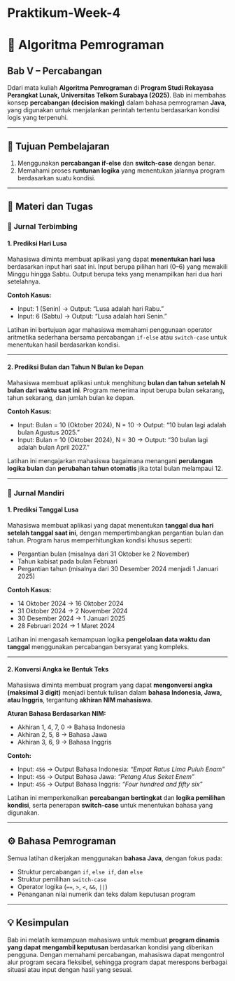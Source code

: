 # Praktikum-Week-4

# 📘 Algoritma Pemrograman 

## Bab V – Percabangan

Ddari mata kuliah **Algoritma Pemrograman** di **Program Studi Rekayasa Perangkat Lunak, Universitas Telkom Surabaya (2025)**.
Bab ini membahas konsep **percabangan (decision making)** dalam bahasa pemrograman **Java**, yang digunakan untuk menjalankan perintah tertentu berdasarkan kondisi logis yang terpenuhi.

---

## 🎯 Tujuan Pembelajaran

1. Menggunakan **percabangan if-else** dan **switch-case** dengan benar.
2. Memahami proses **runtunan logika** yang menentukan jalannya program berdasarkan suatu kondisi.

---

## 🧠 Materi dan Tugas

### 🧩 **Jurnal Terbimbing**

#### 1. Prediksi Hari Lusa

Mahasiswa diminta membuat aplikasi yang dapat **menentukan hari lusa** berdasarkan input hari saat ini.
Input berupa pilihan hari (0–6) yang mewakili Minggu hingga Sabtu.
Output berupa teks yang menampilkan hari dua hari setelahnya.

**Contoh Kasus:**

* Input: 1 (Senin) → Output: “Lusa adalah hari Rabu.”
* Input: 6 (Sabtu) → Output: “Lusa adalah hari Senin.”

Latihan ini bertujuan agar mahasiswa memahami penggunaan operator aritmetika sederhana bersama percabangan `if-else` atau `switch-case` untuk menentukan hasil berdasarkan kondisi.

---

#### 2. Prediksi Bulan dan Tahun N Bulan ke Depan

Mahasiswa membuat aplikasi untuk menghitung **bulan dan tahun setelah N bulan dari waktu saat ini**.
Program menerima input berupa bulan sekarang, tahun sekarang, dan jumlah bulan ke depan.

**Contoh Kasus:**

* Input: Bulan = 10 (Oktober 2024), N = 10
  → Output: “10 bulan lagi adalah bulan Agustus 2025.”
* Input: Bulan = 10 (Oktober 2024), N = 30
  → Output: “30 bulan lagi adalah bulan April 2027.”

Latihan ini mengajarkan mahasiswa bagaimana menangani **perulangan logika bulan** dan **perubahan tahun otomatis** jika total bulan melampaui 12.

---

### 🧩 **Jurnal Mandiri**

#### 1. Prediksi Tanggal Lusa

Mahasiswa membuat aplikasi yang dapat menentukan **tanggal dua hari setelah tanggal saat ini**, dengan mempertimbangkan pergantian bulan dan tahun.
Program harus memperhitungkan kondisi khusus seperti:

* Pergantian bulan (misalnya dari 31 Oktober ke 2 November)
* Tahun kabisat pada bulan Februari
* Pergantian tahun (misalnya dari 30 Desember 2024 menjadi 1 Januari 2025)

**Contoh Kasus:**

* 14 Oktober 2024 → 16 Oktober 2024
* 31 Oktober 2024 → 2 November 2024
* 30 Desember 2024 → 1 Januari 2025
* 28 Februari 2024 → 1 Maret 2024

Latihan ini mengasah kemampuan logika **pengelolaan data waktu dan tanggal** menggunakan percabangan bersyarat yang kompleks.

---

#### 2. Konversi Angka ke Bentuk Teks

Mahasiswa diminta membuat program yang dapat **mengonversi angka (maksimal 3 digit)** menjadi bentuk tulisan dalam **bahasa Indonesia, Jawa, atau Inggris**, tergantung **akhiran NIM mahasiswa**.

**Aturan Bahasa Berdasarkan NIM:**

* Akhiran 1, 4, 7, 0 → Bahasa Indonesia
* Akhiran 2, 5, 8 → Bahasa Jawa
* Akhiran 3, 6, 9 → Bahasa Inggris

**Contoh:**

* Input: `456` → Output Bahasa Indonesia: *“Empat Ratus Lima Puluh Enam”*
* Input: `456` → Output Bahasa Jawa: *“Petang Atus Seket Enem”*
* Input: `456` → Output Bahasa Inggris: *“Four hundred and fifty six”*

Latihan ini memperkenalkan **percabangan bertingkat** dan **logika pemilihan kondisi**, serta penerapan **switch-case** untuk menentukan bahasa yang digunakan.

---

## ⚙️ Bahasa Pemrograman

Semua latihan dikerjakan menggunakan **bahasa Java**, dengan fokus pada:

* Struktur percabangan `if`, `else if`, dan `else`
* Struktur pemilihan `switch-case`
* Operator logika (`==`, `>`, `<`, `&&`, `||`)
* Penanganan nilai numerik dan teks dalam keputusan program

---

## 💡 Kesimpulan

Bab ini melatih kemampuan mahasiswa untuk membuat **program dinamis yang dapat mengambil keputusan** berdasarkan kondisi yang diberikan pengguna.
Dengan memahami percabangan, mahasiswa dapat mengontrol alur program secara fleksibel, sehingga program dapat merespons berbagai situasi atau input dengan hasil yang sesuai.
